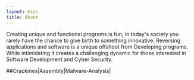 ```yaml
---
layout: misc
title: About
---
```


Creating unique and functional programs is fun; in today's society you rarely have the chance to give birth to something innovative.  Reversing applications and software is a unique offshoot from Developing programs.  While intimidating it creates a challenging dynamic for those interested in Software Development and Cyber Security.

##Crackmes|Assembly|Malware-Analysis|
